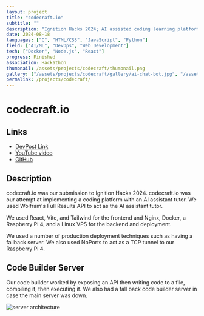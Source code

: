 ```yaml
---
layout: project
title: "codecraft.io"
subtitle: ""
description: "Ignition Hacks 2024; AI assisted coding learning platform"
date: 2024-08-18
languages: ["C", "HTML/CSS", "JavaScript", "Python"]
field: ["AI/ML", "DevOps", "Web Development"]
tech: ["Docker", "Node.js", "React"]
progress: Finished
association: Hackathon
thumbnail: /assets/projects/codecraft/thumbnail.png
gallery: ["/assets/projects/codecraft/gallery/ai-chat-bot.jpg", "/assets/projects/codecraft/gallery/debugging.jpg", "/assets/projects/codecraft/gallery/gallery.json", "/assets/projects/codecraft/gallery/image.png", "/assets/projects/codecraft/gallery/questions.jpg", "/assets/projects/codecraft/gallery/thumbnail.png"]
permalink: /projects/codecraft/
---
```


# codecraft.io

## Links

- [DevPost Link](https://devpost.com/software/codecraft-4wr1od)
- [YouTube video](https://www.youtube.com/watch?v=69-goLnVlUo>)
- [GitHub](https://github.com/JeremyTubongbanua/codecraft.io)

## Description

codecraft.io was our submission to Ignition Hacks 2024. codecraft.io was our attempt at implementing a coding platform with an AI assistant tutor. We used Wolfram's Full Results API to act as the AI assistant tutor.

We used React, Vite, and Tailwind for the frontend and Nginx, Docker, a Raspberry Pi 4, and a Linux VPS for the backend and deployment.

We used a number of production deployment techniques such as having a fallback server. We also used NoPorts to act as a TCP tunnel to our Raspberry Pi 4.

## Code Builder Server

Our code builder worked by exposing an API then writing code to a file, compiling it, then executing it. We also had a fall back code builder server in case the main server was down.

![server architecture](https://i.imgur.com/vyrNDhD.png)
